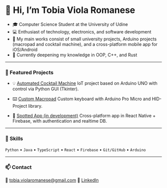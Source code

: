 
# 👋 Hi, I’m Tobia Viola Romanese

- 🎓  Computer Science Student at the University of Udine
- 💻  Enthusiast of technology, electronics, and software development
- 🔧  My main works consist of small university projects, Arduino projects (macropad and cocktail machine), and a cross-platform mobile app for iOS/Android
- 🌱  Currently deepening my knowledge in OOP, C++, and Rust

---

### 🧩 Featured Projects

* 💡 [Automated Cocktail Machine](https://github.com/Aibot-19/cocktail-machine)
  IoT project based on Arduino UNO with control via Python GUI (Tkinter).

* ⌨️ [Custom Macropad](https://github.com/Aibot-19/macropad)
  Custom keyboard with Arduino Pro Micro and HID-Project library.

* 📱 [Spotted App (in development)](https://github.com/Aibot-19/spotted)
  Cross-platform app in React Native + Firebase, with authentication and realtime DB.

---

### 🧠 Skills

`Python` • `Java` • `TypeScript` • `React` • `Firebase` • `Git/GitHub` • `Arduino`

---

### 📫 Contact

📧 [tobia.violaromanese@gmail.com](mailto:tobia.violaromanese@gmail.com)
🔗 [LinkedIn](https://www.linkedin.com/in/tuo-profilo)
